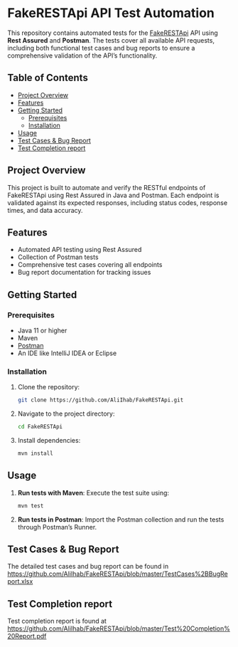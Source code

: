 
# FakeRESTApi API Test Automation

This repository contains automated tests for the [FakeRESTApi](https://fakerestapi.azurewebsites.net/index.html) API using **Rest Assured** and **Postman**. The tests cover all available API requests, including both functional test cases and bug reports to ensure a comprehensive validation of the API’s functionality.

## Table of Contents
- [Project Overview](#project-overview)
- [Features](#features)
- [Getting Started](#getting-started)
  - [Prerequisites](#prerequisites)
  - [Installation](#installation)
- [Usage](#usage)
- [Test Cases & Bug Report](#test-cases-bug-report)
- [Test Completion report](#test-completion-report)

## Project Overview
This project is built to automate and verify the RESTful endpoints of FakeRESTApi using Rest Assured in Java and Postman. Each endpoint is validated against its expected responses, including status codes, response times, and data accuracy.

## Features
- Automated API testing using Rest Assured
- Collection of Postman tests
- Comprehensive test cases covering all endpoints
- Bug report documentation for tracking issues

## Getting Started

### Prerequisites
- Java 11 or higher
- Maven
- [Postman](https://www.postman.com/downloads/)
- An IDE like IntelliJ IDEA or Eclipse

### Installation
1. Clone the repository:
   ```bash
   git clone https://github.com/AliIhab/FakeRESTApi.git
   ```
2. Navigate to the project directory:
   ```bash
   cd FakeRESTApi
   ```
3. Install dependencies:
   ```bash
   mvn install
   ```

## Usage
1. **Run tests with Maven**: Execute the test suite using:
   ```bash
   mvn test
   ```
2. **Run tests in Postman**: Import the Postman collection and run the tests through Postman’s Runner.

## Test Cases & Bug Report 
The detailed test cases and bug report can be found in 
https://github.com/AliIhab/FakeRESTApi/blob/master/TestCases%2BBugReport.xlsx 

## Test Completion report

Test completion report is found at 
https://github.com/AliIhab/FakeRESTApi/blob/master/Test%20Completion%20Report.pdf
